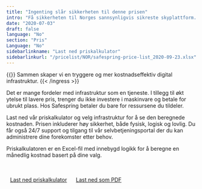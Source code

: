 ```yaml
---
title: "Ingenting slår sikkerheten til denne prisen"
intro: "Få sikkerheten til Norges sannsynligvis sikreste skyplattform. Ikke bare får du et moderne og fleksibelt miljø basert på OpenStack, men også høy rettssikkerhet."
date: "2020-07-03"
draft: false
language: "No"
section: "Pris"
Language: "No"
sidebarlinkname: "Last ned priskalkulator"
sidebarlinkurl: "/pricelist/NOR/safespring-price-list_2020-09-23.xlsx"
---
```

{{<ingress>}}
Sammen skaper vi en tryggere og mer kostnadseffektiv digital infrastruktur.
{{< /ingress >}}

Det er mange fordeler med infrastruktur som en tjeneste. I tillegg til økt ytelse til lavere pris, trenger du ikke investere i maskinvare og betale for ubrukt plass. Hos Safespring betaler du bare for ressursene du tildeler.

Last ned vår priskalkulator og velg infrastruktur for å se den beregnede kostnaden. Prisen inkluderer høy sikkerhet, både fysisk, logisk og lovlig. Du får også 24/7 support og tilgang til vår selvbetjeningsportal der du kan administrere dine forekomster etter behov.

Priskalkulatoren er en Excel-fil med innebygd logikk for å beregne en månedlig kostnad basert på dine valg.

<br><br><a class="button" style="margin-right:20px;" href="/pricelist/NOK/safespring-price-list-nok.xlsx"><i class="fas fa-file-download" style="margin-right:10px;"></i> Last ned priskalkulator</a> <a id="text-button" href="/pricelist/NOK/safespring-price-list-nok.pdf">Last ned som PDF</a>

